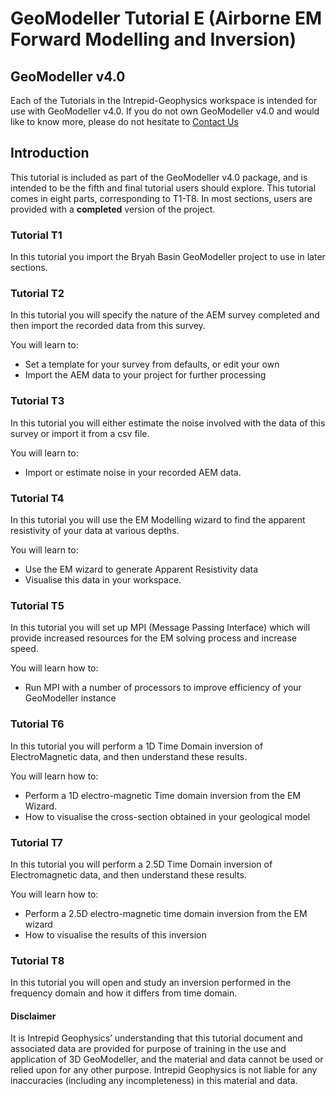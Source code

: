 # GeoModeller Tutorial E (Airborne EM Forward Modelling and Inversion)
## GeoModeller v4.0
Each of the Tutorials in the Intrepid-Geophysics workspace is intended for use with GeoModeller v4.0. If you do not own GeoModeller v4.0 and would like to know more, please do not hesitate to [Contact Us](http://www.intrepid-geophysics.com/ig/index.php?page=contact-us) 
## Introduction
This tutorial is included as part of the GeoModeller v4.0 package, and is intended to be the fifth and final tutorial users should explore. This tutorial comes in eight parts, corresponding to T1-T8. In most sections, users are provided with a **completed** version of the project.
### Tutorial T1
In this tutorial you import the Bryah Basin GeoModeller project to use in later sections.

### Tutorial T2
In this tutorial you will specify the nature of the AEM survey completed and then import the recorded data from this survey.

You will learn to:
* Set a template for your survey from defaults, or edit your own
* Import the AEM data to your project for further processing

### Tutorial T3
In this tutorial you will either estimate the noise involved with the data of this survey or import it from a csv file.

You will learn to:
* Import or estimate noise in your recorded AEM data.

### Tutorial T4
In this tutorial you will use the EM Modelling wizard to find the apparent resistivity of your data at various depths.

You will learn to:
* Use the EM wizard to generate Apparent Resistivity data
* Visualise this data in your workspace.

### Tutorial T5
In this tutorial you will set up MPI (Message Passing Interface) which will provide increased resources for the EM solving process and increase speed.

You will learn how to:
* Run MPI with a number of processors to improve efficiency of your GeoModeller instance

### Tutorial T6
In this tutorial you will perform a 1D Time Domain inversion of ElectroMagnetic data, and then understand these results.

You will learn how to:
* Perform a 1D electro-magnetic Time domain inversion from the EM Wizard.
* How to visualise the cross-section obtained in your geological model

### Tutorial T7
In this tutorial you will perform a 2.5D Time Domain inversion of Electromagnetic data, and then understand these results.

You will learn how to:
* Perform a 2.5D electro-magnetic time domain inversion from the EM wizard
* How to visualise the results of this inversion

### Tutorial T8
In this tutorial you will open and study an inversion performed in the frequency domain and how it differs from time domain.

#### Disclaimer

It is Intrepid Geophysics’ understanding that this tutorial document and associated data are provided for purpose of training in the use and application of 3D GeoModeller, and the material and data cannot be used or relied upon for any other purpose. Intrepid Geophysics is not liable for any inaccuracies (including any incompleteness) in this material and data.